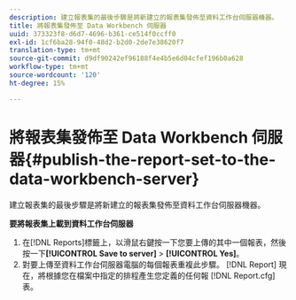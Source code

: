 ```yaml
---
description: 建立報表集的最後步驟是將新建立的報表集發佈至資料工作台伺服器機器。
title: 將報表集發佈至 Data Workbench 伺服器
uuid: 373323f8-d6d7-4696-b361-ce514f0ccff0
exl-id: 1cf6ba28-94f0-48d2-b2d0-2de7e38620f7
translation-type: tm+mt
source-git-commit: d9df90242ef96188f4e4b5e6d04cfef196b0a628
workflow-type: tm+mt
source-wordcount: '120'
ht-degree: 15%

---
```


# 將報表集發佈至 Data Workbench 伺服器{#publish-the-report-set-to-the-data-workbench-server}

建立報表集的最後步驟是將新建立的報表集發佈至資料工作台伺服器機器。

**要將報表集上載到資料工作台伺服器**

1. 在[!DNL Reports]標籤上，以滑鼠右鍵按一下您要上傳的其中一個報表，然後按一下&#x200B;**[!UICONTROL Save to server]** > **[!UICONTROL Yes]**。
1. 對要上傳至資料工作台伺服器電腦的每個報表重複此步驟。
   [!DNL Report] 現在，將根據您在檔案中指定的排程產生您定義的任何報 [!DNL Report.cfg] 表。
